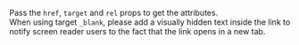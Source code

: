 Pass the `href`, `target` and `rel` props to get the attributes.<br>When using target `_blank`, please add a visually hidden text inside the link to notify screen reader users to the fact that the link opens in a new tab.
